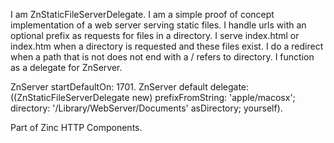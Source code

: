 I am ZnStaticFileServerDelegate.I am a simple proof of concept implementation of a web server serving static files.I handle urls with an optional prefix as requests for files in a directory.I serve index.html or index.htm when a directory is requested and these files exist.I do a redirect when a path that is not does not end with a / refers to directory.I function as a delegate for ZnServer.ZnServer startDefaultOn: 1701.ZnServer default delegate: ((ZnStaticFileServerDelegate new) 									prefixFromString: 'apple/macosx'; 									directory: '/Library/WebServer/Documents' asDirectory; 									yourself).Part of Zinc HTTP Components.